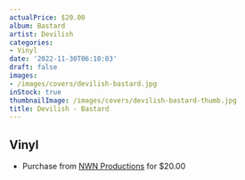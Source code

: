 ```yaml
---
actualPrice: $20.00
album: Bastard
artist: Devilish
categories:
- Vinyl
date: '2022-11-30T06:10:03'
draft: false
images:
- /images/covers/devilish-bastard.jpg
inStock: true
thumbnailImage: /images/covers/devilish-bastard-thumb.jpg
title: Devilish - Bastard
---
```


## Vinyl
* Purchase from [NWN Productions](http://shop.nwnprod.com/index.php?route=product/product&path=75&product_id=12905&sort=pd.name&order=ASC) for $20.00
